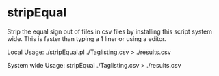 # stripEqual
 Strip the equal sign out of files in csv files by installing this script system wide.
 This is faster than typing a 1 liner or using a editor.

 Local Usage: ./stripEqual.pl ./Taglisting.csv > ./results.csv
 
 System wide Usage: stripEqual ./Taglisting.csv > ./results.csv
